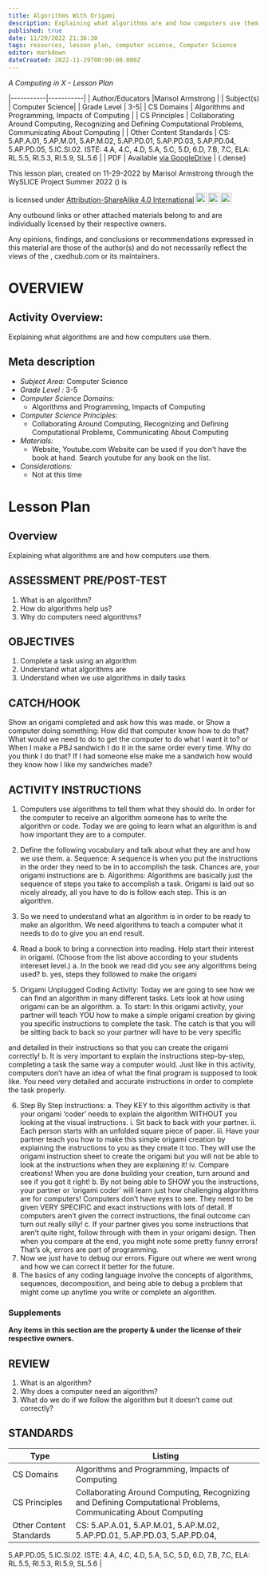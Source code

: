 ```yaml
---
title: Algorithms With Origami
description: Explaining what algorithms are and how computers use them.
published: true
date: 11/29/2022 21:36:30
tags: resources, lesson plan, computer science, Computer Science 
editor: markdown
dateCreated: 2022-11-29T00:00:00.000Z
---
```

*A Computing in X - Lesson Plan*

|-----------|-----------|
| Author/Educators |Marisol Armstrong |
| Subject(s) | Computer Science|
| Grade Level | 3-5|
| CS Domains | Algorithms and Programming, Impacts of Computing |
| CS Principles | Collaborating Around Computing, Recognizing and Defining Computational Problems, Communicating About Computing |
| Other Content Standards | CS: 5.AP.A.01, 5.AP.M.01, 5.AP.M.02, 5.AP.PD.01, 5.AP.PD.03, 5.AP.PD.04,
5.AP.PD.05, 5.IC.SI.02.
ISTE: 4.A, 4.C, 4.D, 5.A, 5.C, 5.D, 6.D, 7.B, 7.C,
ELA: RL.5.5, RI.5.3, RI.5.9, SL.5.6 | 
| PDF | Available [via GoogleDrive]() |
{.dense}






This lesson plan, created on 11-29-2022 by Marisol Armstrong through the  WySLICE Project Summer 2022 () is  <p xmlns:cc="http://creativecommons.org/ns#" >  is licensed under <a href="http://creativecommons.org/licenses/by-sa/4.0/?ref=chooser-v1" target="_blank" rel="license noopener noreferrer" style="display:inline-block;">Attribution-ShareAlike 4.0 International<img style="height:22px!important;margin-left:3px;vertical-align:text-bottom;" src="https://mirrors.creativecommons.org/presskit/icons/cc.svg?ref=chooser-v1"><img style="height:22px!important;margin-left:3px;vertical-align:text-bottom;" src="https://mirrors.creativecommons.org/presskit/icons/by.svg?ref=chooser-v1"><img style="height:22px!important;margin-left:3px;vertical-align:text-bottom;" src="https://mirrors.creativecommons.org/presskit/icons/sa.svg?ref=chooser-v1"></a></p>


Any outbound links or other attached materials belong to and are individually licensed by their respective owners. 


Any opinions, findings, and conclusions or recommendations expressed in this material are those of the author(s) and do not necessarily reflect the views of the , cxedhub.com or its maintainers.


# OVERVIEW
## Activity Overview:  
Explaining what algorithms are and how computers use them.
## Meta description
+ *Subject Area:* Computer Science 
+ *Grade Level :* 3-5 
+ *Computer Science Domains:*
   + Algorithms and Programming, Impacts of Computing
+ *Computer Science Principles:*
   + Collaborating Around Computing, Recognizing and Defining Computational Problems, Communicating About Computing
+ *Materials:* 
   + Website, Youtube.com Website can be used if you don't have the book at hand. Search youtube for any book on the list.
+ *Considerations:*
   + Not at this time


# Lesson Plan
## Overview
Explaining what algorithms are and how computers use them.
## ASSESSMENT PRE/POST-TEST
1. What is an algorithm?
2. How do algorithms help us?
3. Why do computers need algorithms?
## OBJECTIVES
1. Complete a task using an algorithm
2. Understand what algorithms are
3. Understand when we use algorithms in daily tasks


## CATCH/HOOK
Show an origami completed and ask how this was made.
or
Show a computer doing something:
How did that computer know how to do that? What would we need to do to
get the computer to do what I want it to?
or
When I make a PBJ sandwich I do it in the same order every time. Why do you
think I do that? If I had someone else make me a sandwich how would they
know how I like my sandwiches made?


## ACTIVITY INSTRUCTIONS
1. Computers use algorithms to tell them what they should do. In order
for the computer to receive an algorithm someone has to write the
algorithm or code. Today we are going to learn what an algorithm is and
how important they are to a computer.
2. Define the following vocabulary and talk about what they are and
how we use them.
a. Sequence: A sequence is when you put the instructions in the
order they need to be in to accomplish the task. Chances are,
your origami instructions are
b. Algorithms: Algorithms are basically just the sequence of steps
you take to accomplish a task. Origami is laid out so nicely
already, all you have to do is follow each step. This is an
algorithm.


3. So we need to understand what an algorithm is in order to be ready to
make an algorithm. We need algorithms to teach a computer what it
needs to do to give you an end result.
4. Read a book to bring a connection into reading. Help start their interest
in origami. (Choose from the list above according to your students
intereset level.)
a. In the book we read did you see any algorithms being used?
b. yes, steps they followed to make the origami
5. Origami Unplugged Coding Activity: Today we are going to see how we
can find an algorithm in many different tasks. Lets look at how using
origami can be an algorithm.
a. To start: In this origami activity, your partner will teach YOU
how to make a simple origami creation by giving you specific
instructions to complete the task. The catch is that you will be
sitting back to back so your partner will have to be very specific


and detailed in their instructions so that you can create the
origami correctly!
b. It is very important to explain the instructions step-by-step,
completing a task the same way a computer would. Just like in
this activity, computers don’t have an idea of what the final
program is supposed to look like. You need very detailed and
accurate instructions in order to complete the task properly.


6. Step By Step Instructions:
a. They KEY to this algorithm activity is that your origami ‘coder’
needs to explain the algorithm WITHOUT you looking at the
visual instructions.
i. Sit back to back with your partner.
ii. Each person starts with an unfolded square piece of
paper.
iii. Have your partner teach you how to make this simple
origami creation by explaining the instructions to you as
they create it too. They will use the origami instruction
sheet to create the origami but you will not be able to
look at the instructions when they are explaining it!
iv. Compare creations! When you are done building your
creation, turn around and see if you got it right!
b. By not being able to SHOW you the instructions, your partner or
‘origami coder’ will learn just how challenging algorithms are for
computers! Computers don’t have eyes to see. They need to be
given VERY SPECIFIC and exact instructions with lots of detail. If
computers aren’t given the correct instructions, the final
outcome can turn out really silly!
c. If your partner gives you some instructions that aren’t quite
right, follow through with them in your origami design. Then
when you compare at the end, you might note some pretty
funny errors! That’s ok, errors are part of programming.
7. Now we just have to debug our errors. Figure out where we went
wrong and how we can correct it better for the future.
8. The basics of any coding language involve the concepts of algorithms,
sequences, decomposition, and being able to debug a problem that
might come up anytime you write or complete an algorithm.


### Supplements
**Any items in this section are the property & under the license of their respective owners.**






## REVIEW
1. What is an algorithm?
2. Why does a computer need an algorithm?
3. What do we do if we follow the algorithm but it doesn’t come out
correctly?
## STANDARDS        
| Type | Listing | 
|-----------|-----------|
| CS Domains  | Algorithms and Programming, Impacts of Computing|
| CS Principles   | Collaborating Around Computing, Recognizing and Defining Computational Problems, Communicating About Computing|
| Other Content Standards | CS: 5.AP.A.01, 5.AP.M.01, 5.AP.M.02, 5.AP.PD.01, 5.AP.PD.03, 5.AP.PD.04,
5.AP.PD.05, 5.IC.SI.02.
ISTE: 4.A, 4.C, 4.D, 5.A, 5.C, 5.D, 6.D, 7.B, 7.C,
ELA: RL.5.5, RI.5.3, RI.5.9, SL.5.6  |